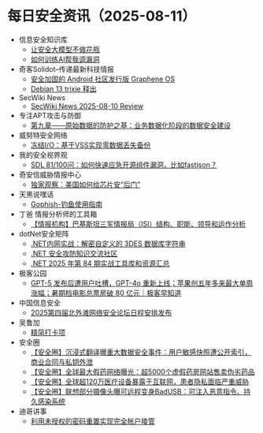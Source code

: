 # 每日安全资讯（2025-08-11）

- 信息安全知识库
  - [让安全大模型不做花瓶](https://vipread.com/library/topic/4003)
  - [如何训练AI帮我调漏洞](https://vipread.com/library/topic/4004)
- 奇客Solidot–传递最新科技情报
  - [安全加固的 Android 社区发行版 Graphene OS](https://www.solidot.org/story?sid=82004)
  - [Debian 13 trixie 释出](https://www.solidot.org/story?sid=82003)
- SecWiki News
  - [SecWiki News 2025-08-10 Review](http://www.sec-wiki.com/?2025-08-10)
- 专注APT攻击与防御
  - [第九章——原始数据的防护之基：业务数据化阶段的数据安全建设](https://micropoor.blogspot.com/2025/08/blog-post_10.html)
- 威努特安全网络
  - [冻结I/O：基于VSS实现零数据丢失备份](https://mp.weixin.qq.com/s?__biz=MzAwNTgyODU3NQ==&mid=2651134698&idx=1&sn=dcee587408c2f41e470c5a153b754302)
- 我的安全视界观
  - [SDL 81/100问：如何快速应急开源组件漏洞，比如fastjson？](https://mp.weixin.qq.com/s?__biz=MzI3Njk2OTIzOQ==&mid=2247487000&idx=1&sn=46e7accf39c45239402403c64980d3e4)
- 奇安信威胁情报中心
  - [独家观察：美国如何给芯片安“后门”](https://mp.weixin.qq.com/s?__biz=MzI2MDc2MDA4OA==&mid=2247515563&idx=1&sn=18f7b85025523606726c4c9087595489)
- 天黑说嘿话
  - [Gophish-钓鱼使用指南](https://mp.weixin.qq.com/s?__biz=MzI5NTQ5MTAzMA==&mid=2247484558&idx=1&sn=ca62a04441d09ba34a5eb418b0c66446)
- 丁爸 情报分析师的工具箱
  - [【情报机构】巴基斯坦三军情报局（ISI）结构、职能、领导和运作分析](https://mp.weixin.qq.com/s?__biz=MzI2MTE0NTE3Mw==&mid=2651151484&idx=1&sn=b95493402b4d95f618941806e164e751)
- dotNet安全矩阵
  - [.NET内网实战：解密自定义的 3DES 数据库字符串](https://mp.weixin.qq.com/s?__biz=MzUyOTc3NTQ5MA==&mid=2247500269&idx=1&sn=a35358af8e1876c90f76321a674d45bc)
  - [.NET 安全攻防知识交流社区](https://mp.weixin.qq.com/s?__biz=MzUyOTc3NTQ5MA==&mid=2247500269&idx=2&sn=2123bf87f1137124fc94489cf137c13d)
  - [.NET 2025 年第 84 期实战工具库和资源汇总](https://mp.weixin.qq.com/s?__biz=MzUyOTc3NTQ5MA==&mid=2247500269&idx=3&sn=24ba086a77655c27d9b33c18f3ba96c8)
- 极客公园
  - [GPT-5 发布后遭用户吐槽，GPT-4o 重新上线；苹果创五年多来最大单周涨幅；暑期档电影总票房破 80 亿元｜极客早知道](https://mp.weixin.qq.com/s?__biz=MTMwNDMwODQ0MQ==&mid=2653084492&idx=1&sn=c5a41ad06320486f9b23ea552acdc108)
- 中国信息安全
  - [2025第四届北外滩网络安全论坛日程安排发布](https://mp.weixin.qq.com/s?__biz=MzA5MzE5MDAzOA==&mid=2664247324&idx=1&sn=e09d2ca7ccad65045f550e79dd814989)
- 吴鲁加
  - [精简打卡项](https://mp.weixin.qq.com/s?__biz=Mzg5NDY4ODM1MA==&mid=2247485676&idx=1&sn=6088c0b5cf0b2b123908c7133c6adac2)
- 安全圈
  - [【安全圈】沉浸式翻译曝重大数据安全事件：用户敏感快照遭公开索引，商业合同与私钥外泄](https://mp.weixin.qq.com/s?__biz=MzIzMzE4NDU1OQ==&mid=2652071080&idx=1&sn=fdfd5cc5dc78faa234261c98b07bf084)
  - [【安全圈】全球最大假药网络曝光：超5000个虚假药房网站售卖伪劣药品](https://mp.weixin.qq.com/s?__biz=MzIzMzE4NDU1OQ==&mid=2652071080&idx=2&sn=aaf90d76599492ed78b0ef1adb59dddf)
  - [【安全圈】全球超120万医疗设备暴露于互联网，患者隐私面临严重威胁](https://mp.weixin.qq.com/s?__biz=MzIzMzE4NDU1OQ==&mid=2652071080&idx=3&sn=136d1c795f55b582d3752540a164e845)
  - [【安全圈】联想部分摄像头曝可远程变身BadUSB：可注入恶意指令、持久感染系统](https://mp.weixin.qq.com/s?__biz=MzIzMzE4NDU1OQ==&mid=2652071080&idx=4&sn=356dc67df87adf99594b3cf6eda08b48)
- 迪哥讲事
  - [利用未授权的密码重置实现完全帐户接管](https://mp.weixin.qq.com/s?__biz=MzIzMTIzNTM0MA==&mid=2247498021&idx=1&sn=f1e21dfeadcf0c2ddbe0b840fd478e30)
